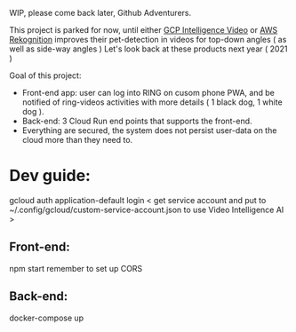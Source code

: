 WIP, please come back later, Github Adventurers.

This project is parked for now, until either [GCP Intelligence Video](https://cloud.google.com/video-intelligence) or [AWS Rekognition](https://aws.amazon.com/rekognition/) improves their pet-detection in videos for top-down angles ( as well as side-way angles )
Let's look back at these products next year ( 2021 )

Goal of this project:

- Front-end app: user can log into RING on cusom phone PWA, and be notified of ring-videos activities with more details ( 1 black dog, 1 white dog ).
- Back-end: 3 Cloud Run end points that supports the front-end.
- Everything are secured, the system does not persist user-data on the cloud more than they need to.

# Dev guide:

gcloud auth application-default login
< get service account and put to ~/.config/gcloud/custom-service-account.json to use Video Intelligence AI >

## Front-end:

npm start
remember to set up CORS

## Back-end:

docker-compose up
